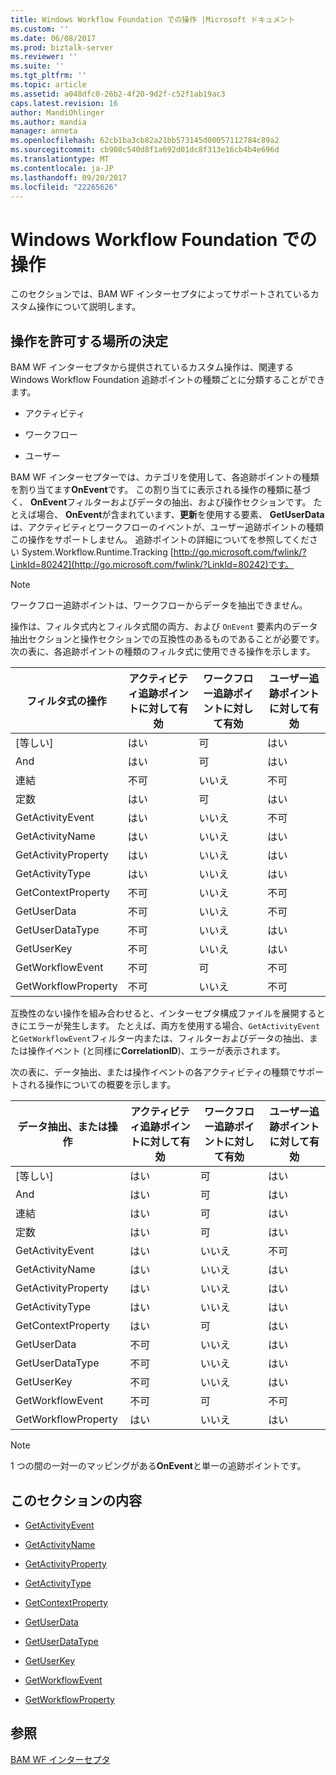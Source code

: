 ```yaml
---
title: Windows Workflow Foundation での操作 |Microsoft ドキュメント
ms.custom: ''
ms.date: 06/08/2017
ms.prod: biztalk-server
ms.reviewer: ''
ms.suite: ''
ms.tgt_pltfrm: ''
ms.topic: article
ms.assetid: a048dfc0-26b2-4f20-9d2f-c52f1ab19ac3
caps.latest.revision: 16
author: MandiOhlinger
ms.author: mandia
manager: anneta
ms.openlocfilehash: 62cb1ba3cb82a21bb573145d00057112784c89a2
ms.sourcegitcommit: cb908c540d8f1a692d01dc8f313e16cb4b4e696d
ms.translationtype: MT
ms.contentlocale: ja-JP
ms.lasthandoff: 09/20/2017
ms.locfileid: "22265626"
---
```

# <a name="operations-in-windows-workflow-foundation"></a>Windows Workflow Foundation での操作
このセクションでは、BAM WF インターセプタによってサポートされているカスタム操作について説明します。  
  
## <a name="determining-where-operations-are-allowed"></a>操作を許可する場所の決定  
 BAM WF インターセプタから提供されているカスタム操作は、関連する Windows Workflow Foundation 追跡ポイントの種類ごとに分類することができます。  
  
-   アクティビティ  
  
-   ワークフロー  
  
-   ユーザー  
  
 BAM WF インターセプターでは、カテゴリを使用して、各追跡ポイントの種類を割り当てます**OnEvent**です。 この割り当てに表示される操作の種類に基づく、 **OnEvent**フィルターおよびデータの抽出、および操作セクションです。 たとえば場合、 **OnEvent**が含まれています、**更新**を使用する要素、 **GetUserData**は、アクティビティとワークフローのイベントが、ユーザー追跡ポイントの種類この操作をサポートしません。 追跡ポイントの詳細についてを参照してください System.Workflow.Runtime.Tracking [http://go.microsoft.com/fwlink/?LinkId=80242](http://go.microsoft.com/fwlink/?LinkId=80242)です。  
  
> [!NOTE]
>  ワークフロー追跡ポイントは、ワークフローからデータを抽出できません。  
  
 操作は、フィルタ式内とフィルタ式間の両方、および `OnEvent` 要素内のデータ抽出セクションと操作セクションでの互換性のあるものであることが必要です。 次の表に、各追跡ポイントの種類のフィルタ式に使用できる操作を示します。  
  
|フィルタ式の操作|アクティビティ追跡ポイントに対して有効|ワークフロー追跡ポイントに対して有効|ユーザー追跡ポイントに対して有効|  
|---------------------------------|-------------------------------------|-------------------------------------|---------------------------------|  
|[等しい]|はい|可|はい|  
|And|はい|可|はい|  
|連結|不可|いいえ|不可|  
|定数|はい|可|はい|  
|GetActivityEvent|はい|いいえ|不可|  
|GetActivityName|はい|いいえ|はい|  
|GetActivityProperty|はい|いいえ|はい|  
|GetActivityType|はい|いいえ|はい|  
|GetContextProperty|不可|いいえ|不可|  
|GetUserData|不可|いいえ|不可|  
|GetUserDataType|不可|いいえ|はい|  
|GetUserKey|不可|いいえ|はい|  
|GetWorkflowEvent|不可|可|不可|  
|GetWorkflowProperty|不可|いいえ|不可|  
  
 互換性のない操作を組み合わせると、インターセプタ構成ファイルを展開するときにエラーが発生します。 たとえば、両方を使用する場合、`GetActivityEvent`と`GetWorkflowEvent`フィルター内または、フィルターおよびデータの抽出、または操作イベント (と同様に**CorrelationID**)、エラーが表示されます。  
  
 次の表に、データ抽出、または操作イベントの各アクティビティの種類でサポートされる操作についての概要を示します。  
  
|データ抽出、または操作|アクティビティ追跡ポイントに対して有効|ワークフロー追跡ポイントに対して有効|ユーザー追跡ポイントに対して有効|  
|-----------------------------------------------|-------------------------------------|-------------------------------------|---------------------------------|  
|[等しい]|はい|可|はい|  
|And|はい|可|はい|  
|連結|はい|可|はい|  
|定数|はい|可|はい|  
|GetActivityEvent|はい|いいえ|不可|  
|GetActivityName|はい|いいえ|はい|  
|GetActivityProperty|はい|いいえ|はい|  
|GetActivityType|はい|いいえ|はい|  
|GetContextProperty|はい|可|はい|  
|GetUserData|不可|いいえ|はい|  
|GetUserDataType|不可|いいえ|はい|  
|GetUserKey|不可|いいえ|はい|  
|GetWorkflowEvent|不可|可|不可|  
|GetWorkflowProperty|はい|いいえ|はい|  
  
> [!NOTE]
>  1 つの間の一対一のマッピングがある**OnEvent**と単一の追跡ポイントです。  
  
## <a name="in-this-section"></a>このセクションの内容  
  
-   [GetActivityEvent](../core/getactivityevent.md)  
  
-   [GetActivityName](../core/getactivityname.md)  
  
-   [GetActivityProperty](../core/getactivityproperty.md)  
  
-   [GetActivityType](../core/getactivitytype.md)  
  
-   [GetContextProperty](../core/getcontextproperty2.md)  
  
-   [GetUserData](../core/getuserdata.md)  
  
-   [GetUserDataType](../core/getuserdatatype.md)  
  
-   [GetUserKey](../core/getuserkey.md)  
  
-   [GetWorkflowEvent](../core/getworkflowevent.md)  
  
-   [GetWorkflowProperty](../core/getworkflowproperty.md)  
  
## <a name="see-also"></a>参照  
 [BAM WF インターセプタ](../core/bam-wf-interceptor.md)